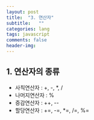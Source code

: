 ```yaml
---
layout: post
title:  "3. 연산자"
subtitle:   ""
categories: lang
tags: javascript
comments: false
header-img: 
---
```


## 1. 연산자의 종류
- 사칙연산자 : +, -, *, /
- 나머지연산자 : %
- 증감연산자 : ++, --
- 할당연산자 : +=, -=, *=, /=, %=
